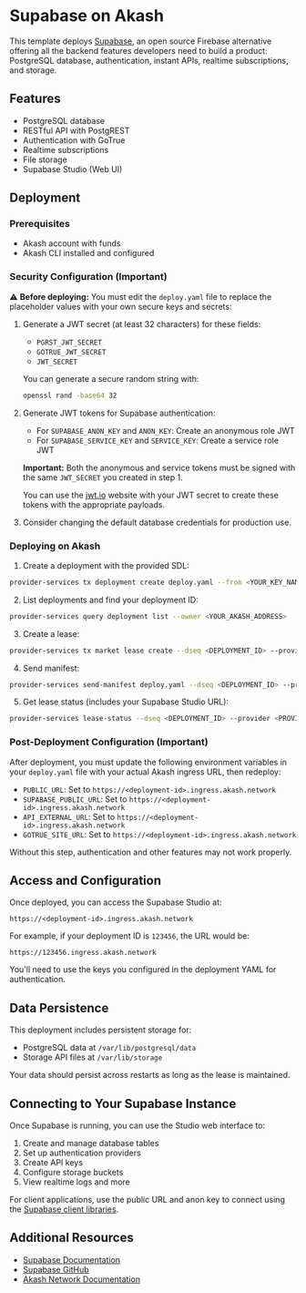 # Supabase on Akash

This template deploys [Supabase](https://supabase.com/), an open source Firebase alternative offering all the backend features developers need to build a product: PostgreSQL database, authentication, instant APIs, realtime subscriptions, and storage.

## Features

- PostgreSQL database
- RESTful API with PostgREST
- Authentication with GoTrue
- Realtime subscriptions
- File storage
- Supabase Studio (Web UI)

## Deployment

### Prerequisites

- Akash account with funds
- Akash CLI installed and configured

### Security Configuration (Important)

⚠️ **Before deploying:** You must edit the `deploy.yaml` file to replace the placeholder values with your own secure keys and secrets:

1. Generate a JWT secret (at least 32 characters) for these fields:
   - `PGRST_JWT_SECRET`
   - `GOTRUE_JWT_SECRET`
   - `JWT_SECRET`

   You can generate a secure random string with:
   ```bash
   openssl rand -base64 32
   ```

2. Generate JWT tokens for Supabase authentication:
   - For `SUPABASE_ANON_KEY` and `ANON_KEY`: Create an anonymous role JWT
   - For `SUPABASE_SERVICE_KEY` and `SERVICE_KEY`: Create a service role JWT
   
   **Important:** Both the anonymous and service tokens must be signed with the same `JWT_SECRET` you created in step 1.
   
   You can use the [jwt.io](https://jwt.io/) website with your JWT secret to create these tokens with the appropriate payloads.

3. Consider changing the default database credentials for production use.

### Deploying on Akash

1. Create a deployment with the provided SDL:

```bash
provider-services tx deployment create deploy.yaml --from <YOUR_KEY_NAME>
```

2. List deployments and find your deployment ID:

```bash
provider-services query deployment list --owner <YOUR_AKASH_ADDRESS>
```

3. Create a lease:

```bash
provider-services tx market lease create --dseq <DEPLOYMENT_ID> --provider <PROVIDER_ADDRESS> --from <YOUR_KEY_NAME>
```

4. Send manifest:

```bash
provider-services send-manifest deploy.yaml --dseq <DEPLOYMENT_ID> --provider <PROVIDER_ADDRESS> --from <YOUR_KEY_NAME>
```

5. Get lease status (includes your Supabase Studio URL):

```bash
provider-services lease-status --dseq <DEPLOYMENT_ID> --provider <PROVIDER_ADDRESS> --from <YOUR_KEY_NAME>
```

### Post-Deployment Configuration (Important)

After deployment, you must update the following environment variables in your `deploy.yaml` file with your actual Akash ingress URL, then redeploy:

- `PUBLIC_URL`: Set to `https://<deployment-id>.ingress.akash.network`
- `SUPABASE_PUBLIC_URL`: Set to `https://<deployment-id>.ingress.akash.network`
- `API_EXTERNAL_URL`: Set to `https://<deployment-id>.ingress.akash.network`
- `GOTRUE_SITE_URL`: Set to `https://<deployment-id>.ingress.akash.network`

Without this step, authentication and other features may not work properly.

## Access and Configuration

Once deployed, you can access the Supabase Studio at:

```
https://<deployment-id>.ingress.akash.network
```

For example, if your deployment ID is `123456`, the URL would be:
```
https://123456.ingress.akash.network
```

You'll need to use the keys you configured in the deployment YAML for authentication.

## Data Persistence

This deployment includes persistent storage for:

- PostgreSQL data at `/var/lib/postgresql/data`
- Storage API files at `/var/lib/storage`

Your data should persist across restarts as long as the lease is maintained.

## Connecting to Your Supabase Instance

Once Supabase is running, you can use the Studio web interface to:

1. Create and manage database tables
2. Set up authentication providers
3. Create API keys
4. Configure storage buckets
5. View realtime logs and more

For client applications, use the public URL and anon key to connect using the [Supabase client libraries](https://github.com/supabase/supabase-js).

## Additional Resources

- [Supabase Documentation](https://supabase.com/docs)
- [Supabase GitHub](https://github.com/supabase/supabase)
- [Akash Network Documentation](https://akash.network/docs/)
